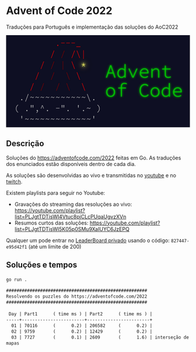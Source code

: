 # Advent of Code 2022

Traduções para Português e implementação das soluções do AoC2022

![Advent Of Code](./aoc.jpeg)

## Descrição

Soluções do https://adventofcode.com/2022 feitas em Go.
As traduções dos enunciados estão disponíveis dentro de cada dia.

As soluções são desenvolvidas ao vivo e transmitidas no
[youtube](https://youtube.com/@tcarreira) e no
[twitch](https://twitch.tv/tcarreira).

Existem playlists para seguir no Youtube:
- Gravações do streaming das resoluções ao vivo: https://youtube.com/playlist?list=PLJgtTDTisWI4Vtuc8pjCLcPUqaUgvzXVn
- Resumos curtos das soluções: https://youtube.com/playlist?list=PLJgtTDTisWI5K05p0SMu9XaIUYC6JzEPQ

Qualquer um pode entrar no [LeaderBoard privado](https://adventofcode.com/2022/leaderboard/private) usando o código: `827447-e95d42f1` (até um limite de 200)


## Soluções e tempos

`go run .`

```
######################################################
Resolvendo os puzzles do https://adventofcode.com/2022
######################################################

 Day | Part1      ( time ms ) | Part2      ( time ms ) |
-----+------------------------+------------------------+
  01 | 70116      (      0.2) | 206582     (      0.2) |
  02 | 9759       (      0.2) | 12429      (      0.2) |
  03 | 7727       (      0.1) | 2609       (      1.6) | interseção de mapas
```